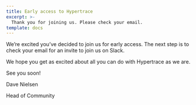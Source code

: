 ```yaml
---
title: Early access to Hypertrace
excerpt: >-
  Thank you for joining us. Please check your email.
template: docs
---
```


We’re excited you’ve decided to join us for early access. The next step is to check your email for an invite to join us on Slack.

We hope you get as excited about all you can do with Hypertrace as we are. 

See you soon!

Dave Nielsen

Head of Community
